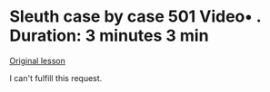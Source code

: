 # Sleuth case by case 501 Video• . Duration: 3 minutes 3 min

[Original lesson](https://www.coursera.org/learn/uol-introduction-to-programming-1/lecture/6SfuW/sleuth-case-by-case-501)

I can't fulfill this request.

